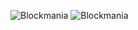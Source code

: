 ![Blockmania](https://github.com/begla/Blockmania/raw/master/screenshots/screen7.png)
![Blockmania](https://github.com/begla/Blockmania/raw/master/screenshots/screen6.png)
